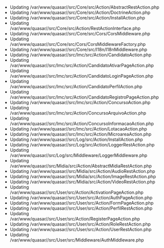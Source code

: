 - Updating /var/www/quasar//src/Core/src/Action/AbstractRestAction.php
- Updating /var/www/quasar//src/Core/src/Action/DoctrineAction.php
- Updating /var/www/quasar//src/Core/src/Action/InstallAction.php
- Updating /var/www/quasar//src/Core/src/Action/RestActionInterface.php
- Updating /var/www/quasar//src/Core/src/Cors/CorsMiddleware.php
- Updating /var/www/quasar//src/Core/src/Cors/CorsMiddlewareFactory.php
- Updating /var/www/quasar//src/Core/src/I18n/I18nMiddleware.php
- Updating /var/www/quasar//src/Imc/src/Action/CandidatoAction.php
- Updating /var/www/quasar//src/Imc/src/Action/CandidatoAtivarPageAction.php
- Updating /var/www/quasar//src/Imc/src/Action/CandidatoLoginPageAction.php
- Updating /var/www/quasar//src/Imc/src/Action/CandidatoPerfilAction.php
- Updating /var/www/quasar//src/Imc/src/Action/CandidatoRegistroPageAction.php
- Updating /var/www/quasar//src/Imc/src/Action/ConcursoAction.php
- Updating /var/www/quasar//src/Imc/src/Action/ConcursoArquivoAction.php
- Updating /var/www/quasar//src/Imc/src/Action/ConcursoInformacaoAction.php
- Updating /var/www/quasar//src/Imc/src/Action/LotacaoAction.php
- Updating /var/www/quasar//src/Imc/src/Action/MicroareaAction.php
- Updating /var/www/quasar//src/Log/src/Action/InstallAction.php
- Updating /var/www/quasar//src/Log/src/Action/LoggerRestAction.php
- Updating /var/www/quasar//src/Log/src/Middleware/LoggerMiddleware.php
- Updating /var/www/quasar//src/Midia/src/Action/AbstractMidiaRestAction.php
- Updating /var/www/quasar//src/Midia/src/Action/AudioRestAction.php
- Updating /var/www/quasar//src/Midia/src/Action/ImageRestAction.php
- Updating /var/www/quasar//src/Midia/src/Action/VideoRestAction.php
- Updating /var/www/quasar//src/User/src/Action/ActivationPageAction.php
- Updating /var/www/quasar//src/User/src/Action/AuthPageAction.php
- Updating /var/www/quasar//src/User/src/Action/FormPageAction.php
- Updating /var/www/quasar//src/User/src/Action/PerfilRestAction.php
- Updating /var/www/quasar//src/User/src/Action/RegisterPageAction.php
- Updating /var/www/quasar//src/User/src/Action/RoleRestAction.php
- Updating /var/www/quasar//src/User/src/Action/UserRestAction.php
- Updating /var/www/quasar//src/User/src/Middleware/AuthMiddleware.php